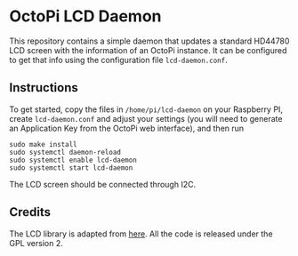 # OctoPi LCD Daemon

This repository contains a simple daemon that updates a standard HD44780
LCD screen with the information of an OctoPi instance. It can be configured
to get that info using the configuration file ```lcd-daemon.conf```. 

## Instructions

To get started, copy the files in ```/home/pi/lcd-daemon``` on your 
Raspberry PI, create ```lcd-daemon.conf``` and adjust your settings
(you will need to generate an Application Key from the OctoPi web
interface), and then run 
```bashe
sudo make install
sudo systemctl daemon-reload
sudo systemctl enable lcd-daemon
sudo systemctl start lcd-daemon
```
The LCD screen should be connected through I2C.

## Credits

The LCD library is adapted from [here](https://github.com/sweetpi/python-i2c-lcd). All the code
is released under the GPL version 2. 
